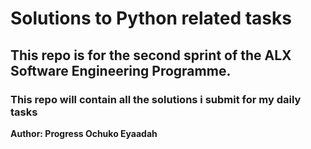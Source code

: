 # Solutions to Python related tasks

## This repo is for the second sprint of the ALX Software Engineering Programme.

### This repo will contain all the solutions i submit for my daily tasks

**Author: Progress Ochuko Eyaadah**
